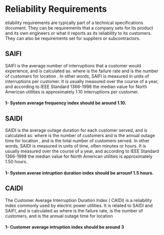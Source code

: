 # Reliability Requirements

eliability requirements are typically part of a technical specifications document. 
They can be requirements that a company sets for its product and its own engineers or what
it reports as its reliability to its customers. They can also be requirements set for suppliers or subcontractors.

## SAIFI 

SAIFI is the average number of interruptions that a customer would experience, and is calculated as.
where is the failure rate and is the number of customers for location . In other words, SAIFI is measured in 
units of interruptions per customer. It is usually measured over the course of a year, and according to IEEE 
Standard 1366-1998 the median value for North American utilities is approximately 1.10 interruptions per customer.

#### 1- System average frequency index should be around 1.10.


## SAIDI

SAIDI is the average outage duration for each customer served, and is calculated as: where is the number of customers
and is the annual outage time for location , and is the total number of customers served. In other words, SAIDI is measured
in units of time, often minutes or hours. It is usually measured over the course of a year, and according to IEEE Standard 1366-1998 the
median value for North American utilities is approximately 1.50 hours.

#### 1- System averae intruption duration index should be arrounf 1.5 hours.


## CAIDI

The Customer Average Interruption Duration Index ( CAIDI) is a reliability index commonly used by electric power utilities.
It is related to SAIDI and SAIFI, and is calculated as where is the failure rate, is the number of customers, and is the annual outage time for location

#### 1- Customer average intruption index should be around 3

